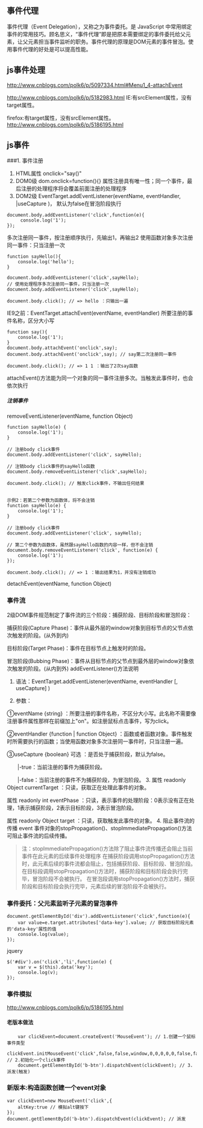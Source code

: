 ## 事件代理

事件代理（Event Delegation），又称之为事件委托。是 JavaScript 中常用绑定事件的常用技巧。顾名思义，“事件代理”即是把原本需要绑定的事件委托给父元素，让父元素担当事件监听的职务。事件代理的原理是DOM元素的事件冒泡。使用事件代理的好处是可以提高性能。

## js事件处理
http://www.cnblogs.com/polk6/p/5097334.html#Menu1_4-attachEvent

http://www.cnblogs.com/polk6/p/5182983.html
 IE:有srcElement属性，没有target属性。

  firefox:有target属性，没有srcElement属性。
http://www.cnblogs.com/polk6/p/5186195.html

## js事件
###1. 事件注册
1. HTML属性 onclick="say()"
2. DOM0级 dom.onclick=function(){}
属性注册具有唯一性；同一个事件，最后注册的处理程序将会覆盖前面注册的处理程序
3. DOM2级 EventTarget.addEventListener(eventName, eventHandler, |useCapture )， 默认为false在冒泡阶段执行
```
document.body.addEventListener('click',function(e){
     console.log('1');
});
```
多次注册同一事件，按注册顺序执行，先输出1，再输出2
使用函数对象多次注册同一事件：只当注册一次
```
function sayHello(){
    console.log('hello');
}
 
document.body.addEventListener('click',sayHello);
// 使用处理程序多次注册同一事件，只当注册一次
document.body.addEventListener('click',sayHello);
 
document.body.click(); // => hello ：只输出一遍
```
> 
IE9之前：EventTarget.attachEvent(eventName, eventHandler)
所要注册的事件名称，区分大小写
```
function say(){
    console.log('1');
}
document.body.attachEvent('onclick',say);
document.body.attachEvent('onclick',say); // say第二次注册同一事件
 
document.body.click(); // => 1 1 ：输出了2次say函数
```
attachEvent()方法能为同一个对象的同一事件注册多次。当触发此事件时，也会依次执行

##### 注销事件
removeEventListener(eventName, function Object) 
```
function sayHello(e) {
    console.log('1');
}
 
// 注册body click事件
document.body.addEventListener('click', sayHello);
 
// 注销body click事件的sayHello函数
document.body.removeEventListener('click',sayHello);
 
document.body.click(); // 触发click事件，不输出任何结果

 
示例2：若第二个参数为函数体，将不会注销
function sayHello(e) {
    console.log('1');
}
 
// 注册body click事件
document.body.addEventListener('click', sayHello);
 
// 第二个参数为函数体，虽然跟sayHello函数的内容一样，但不会注销
document.body.removeEventListener('click', function(e) {
    console.log('1');
});
 
document.body.click(); // => 1 ：输出结果为1，并没有注销成功
```
detachEvent(eventName, function Object) 

### 事件流
2级DOM事件规范制定了事件流的三个阶段：捕获阶段、目标阶段和冒泡阶段：

捕获阶段(Capture Phase)：事件从最外层的window对象到目标节点的父节点依次触发的阶段。(从外到内)

目标阶段(Target Phase)：事件在目标节点上触发时的阶段。

冒泡阶段(Bubbing Phase)：事件从目标节点的父节点到最外层的window对象依次触发的阶段。(从内到外)
addEventListener()方法说明

1. 语法：EventTarget.addEventListener(eventName, eventHandler [, useCapture] )

2. 参数：

①eventName {string} ：所要注册的事件名称，不区分大小写。此名称不需要像注册事件属性那样在前缀加上"on"。如注册鼠标点击事件，写为click。

②eventHandler {function | function Object} ：函数或者函数对象。事件触发时所需要执行的函数；当使用函数对象多次注册同一事件时，只当注册一遍。

③useCapture {boolean} 可选 ：是否处于捕获阶段，默认为false。

　　|-true：当前注册的事件为捕获阶段。

　　|-false：当前注册的事件不为捕获阶段，为冒泡阶段。
3. 属性 readonly Object currentTarget ：只读，获取正在处理此事件的对象。

属性 readonly int eventPhase ：只读，表示事件的处理阶段：0表示没有正在处理，1表示捕获阶段，2表示目标阶段，3表示冒泡阶段。

属性 readonly Object target ：只读，获取触发此事件的对象。
4. 阻止事件流的传播
event 事件对象的stopPropagation()、stopImmediatePropagation()方法可阻止事件流的后续传播。

> 注：stopImmediatePropagation()方法除了阻止事件流传播还会阻止当前事件在此元素的后续事件处理程序
在捕获阶段调用stopPropagation()方法时，此元素后续的事件流都会阻止，包括捕获阶段、目标阶段、冒泡阶段。
在目标段调用stopPropagation()方法时，捕获阶段和目标阶段会执行完毕，冒泡阶段不会被执行。
在冒泡段调用stopPropagation()方法时，捕获阶段和目标阶段会执行完毕，元素后续的冒泡阶段不会被执行。

### 事件委托：父元素监听子元素的冒泡事件
```
document.getElementById('div').addEventListener('click',function(e){
    var value=e.target.attributes['data-key'].value; // 获取目标阶段元素的'data-key'属性的值
    console.log(value);
});
```
jquery
```
$('#div').on('click','li',function(e) {
    var v = $(this).data('key');
    console.log(v);
});
```

### 事件模拟
http://www.cnblogs.com/polk6/p/5186195.html
#### 老版本做法
```
    var clickEvent=document.createEvent('MouseEvent'); // 1.创建一个鼠标事件类型
    clickEvent.initMouseEvent('click',false,false,window,0,0,0,0,0,false,false,false,false,0,null); // 2.初始化一个click事件
    document.getElementById('b-btn').dispatchEvent(clickEvent); // 3.派发(触发)
```
### 新版本:构造函数创建一个event对象
```
var clickEvent=new MouseEvent('click',{
    altKey:true // 模拟alt键按下
});
document.getElementById('b-btn').dispatchEvent(clickEvent); // 派发
```